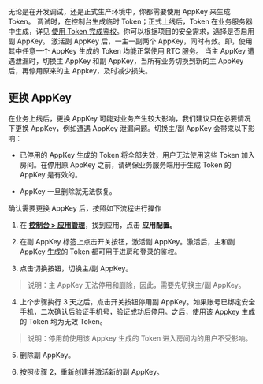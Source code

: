 无论是在开发调试，还是正式生产环境中，你都需要使用 AppKey 来生成 Token。
调试时，在控制台生成临时 Token；正式上线后，Token 在业务服务器中生成，详见 [使用 Token 完成鉴权](70121)。你可以根据项目的安全需求，选择是否启用副 AppKey。
激活副 AppKey 后，一主一副两个 AppKey，同时有效。即，使用其中任意一个 AppKey 生成的 Token 均能正常使用 RTC 服务。
当主 AppKey 遭遇泄漏时，切换主 AppKey 和副 AppKey，当所有业务切换到新的主 AppKey 后，再停用原来的主 Appkey，及时减少损失。
	

## 更换 AppKey

在业务上线后，更换 AppKey 可能对业务产生较大影响，我们建议只在必要情况下更换 AppKey，例如遭遇 AppKey 泄漏问题。切换主/副 AppKey 会带来以下影响：

- 已停用的 AppKey 生成的 Token 将全部失效，用户无法使用这些 Token 加入房间。在停用原 AppKey 之前，请确保业务服务端用于生成 Token 的 AppKey 是有效的。
	
- AppKey 一旦删除就无法恢复。
	

确认需要更换 AppKey 后，按照如下流程进行操作

1. 在 **[控制台 > 应用管理](https://console.volcengine.com/rtc/listRTC)**，找到应用，点击 **应用配置。** 
	

2. 在副 AppKey 标签上点击开关按钮，激活副 AppKey。激活后，主和副 AppKey 生成的 Token 都可用于进房和登录的鉴权。
	

3. 点击切换按钮，切换主/副 AppKey。
	

> 说明：主 AppKey 无法停用和删除，因此，需要先切换主/副 AppKey。

4. 上个步骤执行 3 天之后，点击开关按钮停用副 AppKey。如果账号已绑定安全手机，二次确认后验证手机号，验证成功后停用。之后，使用该 Appkey 生成的 Token 均为无效 Token。
	

> 说明：停用前使用该 Appkey 生成的 Token 进入房间内的用户不受影响。

5. 删除副 AppKey。
	

6. 按照步骤 2，重新创建并激活新的副 AppKey。